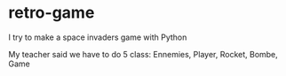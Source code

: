 # retro-game
I try to make a space invaders game with Python

My teacher said we have to do 5 class: Ennemies, Player, Rocket, Bombe, Game
